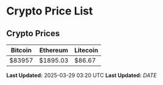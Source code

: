 # Crypto Price List

## Crypto Prices
| Bitcoin | Ethereum | Litecoin |
| ------- | -------- | -------- |
| $83957 | $1895.03 | $86.67 |
**Last Updated:** 2025-03-29 03:20 UTC
**Last Updated:** $DATE$
